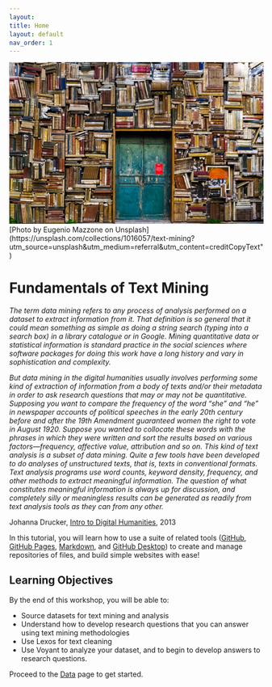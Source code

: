 ```yaml
---
layout:
title: Home
layout: default
nav_order: 1
---
```


<!-- Edit the content below for the workshop in question. Once you're ready to publish, remove the comment characters 
-->

<img src="data/eugenio-mazzone-6ywyo2qtaZ8-unsplash (1).jpg" alt="Text-Mining" width="720">
<br>
[Photo by Eugenio Mazzone on Unsplash](https://unsplash.com/collections/1016057/text-mining?utm_source=unsplash&amp;utm_medium=referral&amp;utm_content=creditCopyText")

# Fundamentals of Text Mining 
*The term data mining refers to any process of analysis performed on a dataset to extract information from it. That definition is so general that it could mean something as simple as doing a string search (typing into a search box) in a library catalogue or in Google. Mining quantitative data or statistical information is standard practice in the social sciences where software packages for doing this work have a long history and vary in sophistication and complexity.* 

*But data mining in the digital humanities usually involves performing some kind of extraction of information from a body of texts and/or their metadata in order to ask research questions that may or may not be quantitative. Supposing you want to compare the frequency of the word “she” and “he” in newspaper accounts of political speeches in the early 20th century before and after the 19th Amendment guaranteed women the right to vote in August 1920. Suppose you wanted to collocate these words with the phrases in which they were written and sort the results based on various factors—frequency, affective value, attribution and so on. This kind of text analysis is a subset of data mining. Quite a few tools have been developed to do analyses of unstructured texts, that is, texts in conventional formats. Text analysis programs use word counts, keyword density, frequency, and other methods to extract meaningful information. The question of what constitutes meaningful information is always up for discussion, and completely silly or meaningless results can be generated as readily from text analysis tools as they can from any other.*

Johanna Drucker, [Intro to Digital Humanities](http://dh101.humanities.ucla.edu/), 2013

In this tutorial, you will learn how to use a suite of related tools ([GitHub](https://github.com/), [GitHub Pages](https://pages.github.com/), [Markdown](https://www.markdownguide.org/getting-started/), and [GitHub Desktop](https://desktop.github.com/)) to create and manage repositories of files, and build simple websites with ease! 

## Learning Objectives
By the end of this workshop, you will be able to: 
- Source datasets for text mining and analysis
- Understand how to develop research questions that you can answer using text mining methodologies
- Use Lexos for text cleaning
- Use Voyant to analyze your dataset, and to begin to develop answers to research questions.

Proceed to the [Data](data) page to get started.


